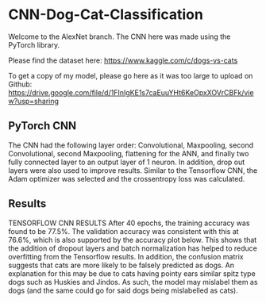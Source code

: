 # CNN-Dog-Cat-Classification

Welcome to the AlexNet branch. The CNN here was made using the PyTorch library.

Please find the dataset here: https://www.kaggle.com/c/dogs-vs-cats

To get a copy of my model, please go here as it was too large to upload on Github: https://drive.google.com/file/d/1FInIgKE1s7caEuuYHt6KeOpxXOVrCBFk/view?usp=sharing 

## PyTorch CNN
The CNN had the following layer order: Convolutional, Maxpooling, second Convolutional, second Maxpooling, flattening for the ANN, and finally two fully connected layer to an output layer of 1 neuron. In addition, drop out layers were also used to improve results.
Similar to the Tensorflow CNN, the Adam optimizer was selected and the crossentropy loss was calculated.

## Results
TENSORFLOW CNN RESULTS
After 40 epochs, the training accuracy was found to be 77.5%. The validation accuracy was consistent with this at 76.6%, which is also supported by the accuracy plot below. This shows that the addition of dropout layers and batch normalization has helped to reduce overfitting from the Tensorflow results.
In addition, the confusion matrix suggests that cats are more likely to be falsely predicted as dogs. An explanation for this may be due to cats having pointy ears similar spitz type dogs such as Huskies and Jindos. As such, the model may mislabel them as dogs (and the same could go for said dogs being mislabelled as cats).
